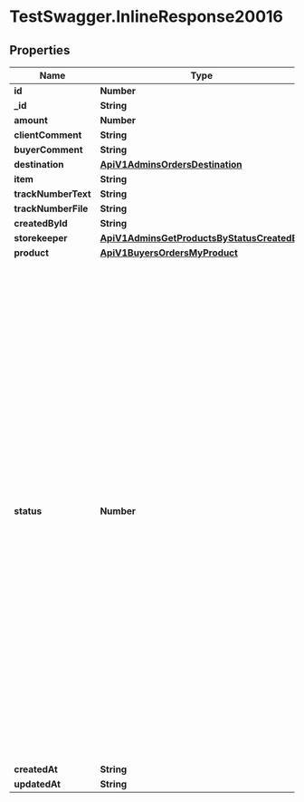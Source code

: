 # TestSwagger.InlineResponse20016

## Properties

Name | Type | Description | Notes
------------ | ------------- | ------------- | -------------
**id** | **Number** | id заказ. | [optional] 
**_id** | **String** | GUID данной записи в БД. | [optional] 
**amount** | **Number** | кол-во | [optional] 
**clientComment** | **String** | Комментарии клиента. | [optional] 
**buyerComment** | **String** | комментарии байера. | [optional] 
**destination** | [**ApiV1AdminsOrdersDestination**](ApiV1AdminsOrdersDestination.md) |  | [optional] 
**item** | **String** |  | [optional] 
**trackNumberText** | **String** | Текст трек номера | [optional] 
**trackNumberFile** | **String** | Ссылка на фото трек номера | [optional] 
**createdById** | **String** |  | [optional] 
**storekeeper** | [**ApiV1AdminsGetProductsByStatusCreatedBy**](ApiV1AdminsGetProductsByStatusCreatedBy.md) |  | [optional] 
**product** | [**ApiV1BuyersOrdersMyProduct**](ApiV1BuyersOrdersMyProduct.md) |  | [optional] 
**status** | **Number** |    formed: 0,  Корзина - статус \&quot;Формируется\&quot;      new: 1,  Клиент создал заказ - статус \&quot;Новый\&quot;      readyToProcess: 10,  Заказ доступен к обработке закупщиком (через 15минут после того как он был сделан, приобрёл статус Новый ) - статус \&quot;доступен для обработки\&quot;      atProcess: 15,  Закупщик взял заказ в обработку - статус \&quot;в обработке\&quot;        Варианты обработки - \&quot;Что-то не так - требуется уточнение у клиента\&quot; - уведомить клиента. - закупщику контрольное         уведомление (т.к. будет суброль)        Необходим поиск нового поставщика. - уведомить клиента. - закупщику контрольное уведомление (т.к. будет суброль)      needConfirmingToPriceChange: 19,  \&quot;требуется подтверждение для изменения цены \&quot;        paid: 20, закупщик оплатил заказ - статус \&quot;оплачен\&quot;       trackNumberIssued: 25, выдан и принят трек номер - статус \&quot;выдан трек номер\&quot;      inStock: 30, Товар пришёл на склад - \&quot;Пришёл на склад\&quot;      canceledByBuyer: 35, // Отменен байером      canceledByClient: 40 // Отменен байером отменем клиентом, можно выстаить только для вакантных или тех котрорые ожидают доплаты. (10, 19)    | [optional] 
**createdAt** | **String** |  | [optional] 
**updatedAt** | **String** |  | [optional] 


